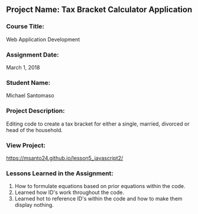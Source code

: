 ## Project Name:  Tax Bracket Calculator Application

### Course Title:
Web Application Development

### Assignment Date:  
March 1, 2018

### Student Name:  
Michael Santomaso

### Project Description:
Editing code to create a tax bracket for either a single, married, divorced or head of the household. 

### View Project:
https://msanto24.github.io/lesson5_javascript2/

### Lessons Learned in the Assignment:
1. How to formulate equations based on prior equations within the code. 
2. Learned how ID's work throughout the code. 
3. Learned hot to reference ID's within the code and how to make them display nothing.

